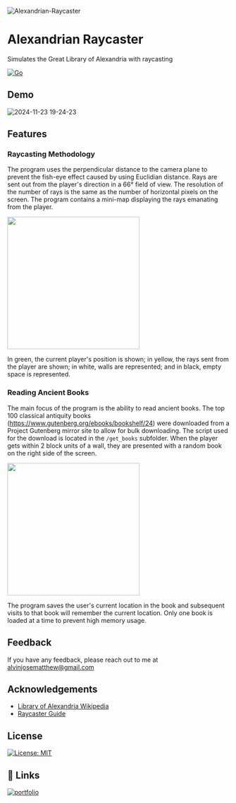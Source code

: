 ![Alexandrian-Raycaster](https://github.com/user-attachments/assets/e94e726d-4f11-4d76-8343-c78f15ed4a3f)

# Alexandrian Raycaster
Simulates the Great Library of Alexandria with raycasting

[![Go](https://img.shields.io/badge/Go-%2300ADD8.svg?&logo=go&logoColor=white)](#)

## Demo
![2024-11-23 19-24-23](https://github.com/user-attachments/assets/4e12d98a-84ce-4603-94ed-d09dfba5ba44)

## Features

### Raycasting Methodology 
The program uses the perpendicular distance to the camera plane to prevent the fish-eye effect caused by using Euclidian distance. Rays are sent out from the player's direction in a 66° field of view. The resolution of the number of rays is the same as the number of horizontal pixels on the screen. The program contains a mini-map displaying the rays emanating from the player.
<p align="left">
<img src='https://github.com/user-attachments/assets/4e2df10f-1a9c-4fd8-8514-50701fc0ae16' width='300'>
</p>

In green, the current player's position is shown; in yellow, the rays sent from the player are shown; in white, walls are represented; and in black, empty space is represented.

### Reading Ancient Books
The main focus of the program is the ability to read ancient books. The top 100 classical antiquity books (https://www.gutenberg.org/ebooks/bookshelf/24) were downloaded from a Project Gutenberg mirror site to allow for bulk downloading. The script used for the download is located in the `/get_books` subfolder. When the player gets within 2 block units of a wall, they are presented with a random book on the right side of the screen.

<p align="left">
<img src='https://github.com/user-attachments/assets/c16624dc-869c-4f83-97b4-106977e3f889' width='300'>
</p>

The program saves the user's current location in the book and subsequent visits to that book will remember the current location. Only one book is loaded at a time to prevent high memory usage.

## Feedback

If you have any feedback, please reach out to me at alvinjosematthew@gmail.com
## Acknowledgements
- [Library of Alexandria Wikipedia](https://en.wikipedia.org/wiki/Library_of_Alexandria)
- [Raycaster Guide](https://lodev.org/cgtutor/raycasting.html)


## License

[![License: MIT](https://img.shields.io/badge/License-MIT-blue.svg)](https://opensource.org/licenses/MIT)
## 🔗 Links
[![portfolio](https://img.shields.io/badge/my_portfolio-000?style=for-the-badge&logo=ko-fi&logoColor=white)](https://alvinmatthew.com/)
